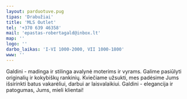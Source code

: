 ```yaml
---
layout: parduotuve.pug
tipas: 'Drabužiai'
title: 'MLS Outlet'
tel: '+370 639 46358'
mail: 'epastas-robertagald@inbox.lt'
map: ''
logo: ''
darbo_laikas: 'I-VI 1000-2000, VII 1000-1800'
www: ''
---
```

Galdini - madinga ir stilinga avalynė moterims ir vyrams. Galime pasiūlyti originalių ir kokybiškų rankinių. Kviečiame užsukti, mes padėsime Jums išsirinkti batus vakarėliui, darbui ar laisvalaikiui. Galdini - elegancija ir patogumas, Jums, mieli klientai!
